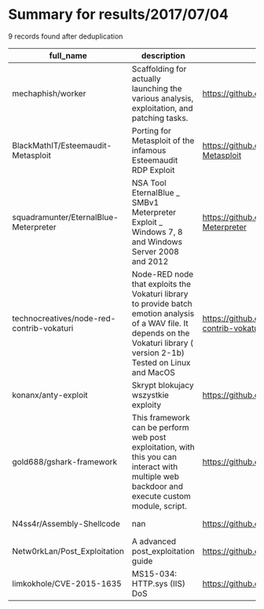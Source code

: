 
# Summary for results/2017/07/04
    
9 records found after deduplication

| full_name | description | html_url | matched_list | matched_count | pushed_at | size | stargazers_count | language | forks_count |
|-------------------------------------------|--------------------------------------------------------------------------------------------------------------------------------------------------------------------------------|--------------------------------------------------------------|----------------|-----------------|---------------------------|--------|--------------------|------------|---------------|
| mechaphish/worker | Scaffolding for actually launching the various analysis, exploitation, and patching tasks. | https://github.com/mechaphish/worker | ['exploit'] | 1 | 2017-07-04 17:15:25+00:00 | 220 | 9 | Python | 6 |
| BlackMathIT/Esteemaudit-Metasploit | Porting for Metasploit of the infamous Esteemaudit RDP Exploit | https://github.com/BlackMathIT/Esteemaudit-Metasploit | ['exploit'] | 1 | 2017-07-04 12:15:34+00:00 | 2849 | 95 | Python | 65 |
| squadramunter/EternalBlue-Meterpreter | NSA Tool EternalBlue _ SMBv1 Meterpreter Exploit _ Windows 7, 8 and Windows Server 2008 and 2012 | https://github.com/squadramunter/EternalBlue-Meterpreter | ['exploit'] | 1 | 2017-07-04 13:52:24+00:00 | 1308 | 6 | Python | 4 |
| technocreatives/node-red-contrib-vokaturi | Node-RED node that exploits the Vokaturi library to provide batch emotion analysis of a WAV file. It depends on the Vokaturi library ( version 2-1b) Tested on Linux and MacOS | https://github.com/technocreatives/node-red-contrib-vokaturi | ['exploit'] | 1 | 2017-07-04 06:50:26+00:00 | 392 | 0 | Python | 0 |
| konanx/anty-exploit | Skrypt blokujacy wszystkie exploity | https://github.com/konanx/anty-exploit | ['exploit'] | 1 | 2017-07-04 12:27:36+00:00 | 0 | 0 | | 0 |
| gold688/gshark-framework | This framework can be perform web post exploitation, with this you can interact with multiple web backdoor and execute custom module, script. | https://github.com/gold688/gshark-framework | ['exploit'] | 1 | 2017-07-04 08:37:31+00:00 | 101 | 1 | PHP | 25 |
| N4ss4r/Assembly-Shellcode | nan | https://github.com/N4ss4r/Assembly-Shellcode | ['shellcode'] | 1 | 2017-07-04 18:10:26+00:00 | 1 | 0 | C | 1 |
| Netw0rkLan/Post_Exploitation | A advanced post_exploitation guide | https://github.com/Netw0rkLan/Post_Exploitation | ['exploit'] | 1 | 2017-07-04 18:40:30+00:00 | 5 | 0 | | 0 |
| limkokhole/CVE-2015-1635 | MS15-034: HTTP.sys (IIS) DoS | https://github.com/limkokhole/CVE-2015-1635 | ['cve-2'] | 1 | 2017-07-04 06:20:55+00:00 | 16 | 1 | Go | 1 |
